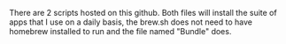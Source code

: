 There are 2 scripts hosted on this github. Both files will install the suite of apps that I use on a daily basis, the brew.sh does not need to have homebrew installed to run and the file named "Bundle" does. 
